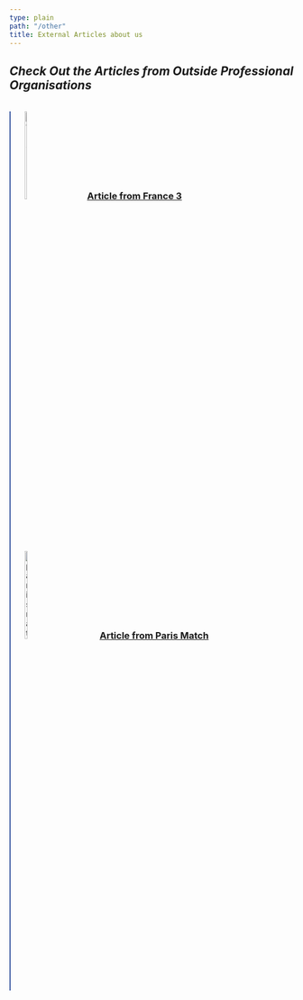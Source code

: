 ```yaml
---
type: plain
path: "/other"
title: External Articles about us
---
```


## *Check Out the Articles from Outside Professional Organisations*
<br>

<div style="padding-left: 5%; border-left: 2px solid #3756A0;">
    <div style="display: inline-block; position: relative;"><img src="https://ilymun.org/images/France3.png" alt="france3-logo" style="width: 20%; margin-right: 5%;"></div>
    <div style="display: inline-block; position: relative;"><h3><a href = "https://france3-regions.francetvinfo.fr/auvergne-rhone-alpes/2014/01/31/ilymun-united-nations-lyon-406141.html"> Article from France 3</a></h3></div>
</div>

<div style="padding-left: 5%; border-left: 2px solid #3756A0;">
    <div style="display: inline-block; position: relative;"><img src="https://ilymun.org/images/ParisMatch.png" alt="parismatch-logo" style="width: 20%; margin-right: 5%;"></div>
    <div style="display: inline-block; position: relative;"><h3><a href = "https://www.parismatch.com/actu/societe/lyon-des-lyceens-recreent-une-veritable-conference-des-nations-unies-234219">Article from Paris Match</a></h3></div>
</div>